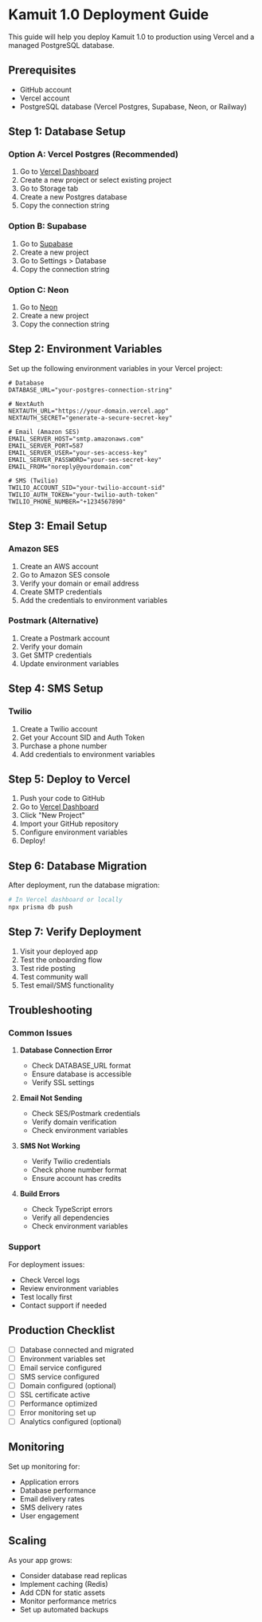 # Kamuit 1.0 Deployment Guide

This guide will help you deploy Kamuit 1.0 to production using Vercel and a managed PostgreSQL database.

## Prerequisites

- GitHub account
- Vercel account
- PostgreSQL database (Vercel Postgres, Supabase, Neon, or Railway)

## Step 1: Database Setup

### Option A: Vercel Postgres (Recommended)

1. Go to [Vercel Dashboard](https://vercel.com/dashboard)
2. Create a new project or select existing project
3. Go to Storage tab
4. Create a new Postgres database
5. Copy the connection string

### Option B: Supabase

1. Go to [Supabase](https://supabase.com)
2. Create a new project
3. Go to Settings > Database
4. Copy the connection string

### Option C: Neon

1. Go to [Neon](https://neon.tech)
2. Create a new project
3. Copy the connection string

## Step 2: Environment Variables

Set up the following environment variables in your Vercel project:

```env
# Database
DATABASE_URL="your-postgres-connection-string"

# NextAuth
NEXTAUTH_URL="https://your-domain.vercel.app"
NEXTAUTH_SECRET="generate-a-secure-secret-key"

# Email (Amazon SES)
EMAIL_SERVER_HOST="smtp.amazonaws.com"
EMAIL_SERVER_PORT=587
EMAIL_SERVER_USER="your-ses-access-key"
EMAIL_SERVER_PASSWORD="your-ses-secret-key"
EMAIL_FROM="noreply@yourdomain.com"

# SMS (Twilio)
TWILIO_ACCOUNT_SID="your-twilio-account-sid"
TWILIO_AUTH_TOKEN="your-twilio-auth-token"
TWILIO_PHONE_NUMBER="+1234567890"
```

## Step 3: Email Setup

### Amazon SES

1. Create an AWS account
2. Go to Amazon SES console
3. Verify your domain or email address
4. Create SMTP credentials
5. Add the credentials to environment variables

### Postmark (Alternative)

1. Create a Postmark account
2. Verify your domain
3. Get SMTP credentials
4. Update environment variables

## Step 4: SMS Setup

### Twilio

1. Create a Twilio account
2. Get your Account SID and Auth Token
3. Purchase a phone number
4. Add credentials to environment variables

## Step 5: Deploy to Vercel

1. Push your code to GitHub
2. Go to [Vercel Dashboard](https://vercel.com/dashboard)
3. Click "New Project"
4. Import your GitHub repository
5. Configure environment variables
6. Deploy!

## Step 6: Database Migration

After deployment, run the database migration:

```bash
# In Vercel dashboard or locally
npx prisma db push
```

## Step 7: Verify Deployment

1. Visit your deployed app
2. Test the onboarding flow
3. Test ride posting
4. Test community wall
5. Test email/SMS functionality

## Troubleshooting

### Common Issues

1. **Database Connection Error**
   - Check DATABASE_URL format
   - Ensure database is accessible
   - Verify SSL settings

2. **Email Not Sending**
   - Check SES/Postmark credentials
   - Verify domain verification
   - Check environment variables

3. **SMS Not Working**
   - Verify Twilio credentials
   - Check phone number format
   - Ensure account has credits

4. **Build Errors**
   - Check TypeScript errors
   - Verify all dependencies
   - Check environment variables

### Support

For deployment issues:
- Check Vercel logs
- Review environment variables
- Test locally first
- Contact support if needed

## Production Checklist

- [ ] Database connected and migrated
- [ ] Environment variables set
- [ ] Email service configured
- [ ] SMS service configured
- [ ] Domain configured (optional)
- [ ] SSL certificate active
- [ ] Performance optimized
- [ ] Error monitoring set up
- [ ] Analytics configured (optional)

## Monitoring

Set up monitoring for:
- Application errors
- Database performance
- Email delivery rates
- SMS delivery rates
- User engagement

## Scaling

As your app grows:
- Consider database read replicas
- Implement caching (Redis)
- Add CDN for static assets
- Monitor performance metrics
- Set up automated backups 